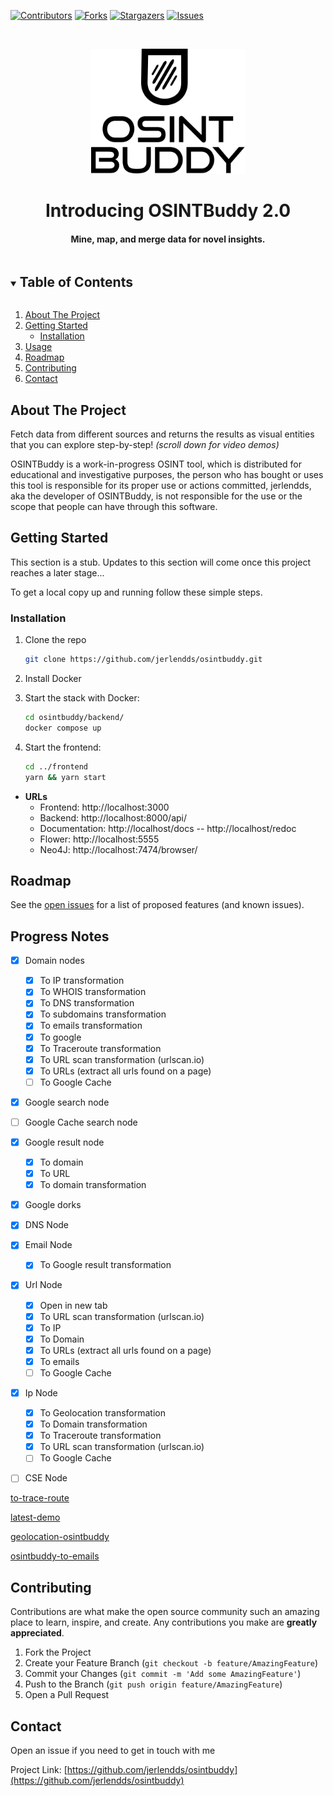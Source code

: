 [![Contributors][contributors-shield]][contributors-url]
[![Forks][forks-shield]][forks-url]
[![Stargazers][stars-shield]][stars-url]
[![Issues][issues-shield]][issues-url]

<br />

<p align="center">
  <a href="https://github.com/jerlendds/osintbuddy">
    <img src="./docs/assets/logo-watermark.svg" height="200px" alt="OSINT Buddy Logo">
  </a>




  <h1 align="center">Introducing OSINTBuddy 2.0</h1>

  <h4 align="center">
  Mine, map, and merge data for novel insights.
  </h4>
</p>



<details open="open">
  <summary><h2 style="display: inline-block">Table of Contents</h2></summary>
  <ol>
    <li>
      <a href="#about-the-project">About The Project</a>
    </li>
    <li>
      <a href="#getting-started">Getting Started</a>
      <ul>
        <li><a href="#installation">Installation</a></li>
      </ul>
    </li>
    <li><a href="#usage">Usage</a></li>
    <li><a href="#roadmap">Roadmap</a></li>
    <li><a href="#contributing">Contributing</a></li>
    <li><a href="#contact">Contact</a></li>
  </ol>
</details>




## About The Project

Fetch data from different sources and returns the results 
as visual entities that you can explore step-by-step! *(scroll down for video demos)*

OSINTBuddy is a work-in-progress OSINT tool, which is distributed 
for educational and investigative purposes, the person who has bought 
or uses this tool is responsible for its proper use or actions committed, 
jerlendds, aka the developer of OSINTBuddy, is not responsible for the use 
or the scope that people can have through this software.


## Getting Started

This section is a stub. Updates to this section will come once this project reaches a later stage...


To get a local copy up and running follow these simple steps.

### Installation

1. Clone the repo
   ```sh
   git clone https://github.com/jerlendds/osintbuddy.git
   ```
   
2. Install Docker

3. Start the stack with Docker:

   ```sh
   cd osintbuddy/backend/
   docker compose up
   ```
4. Start the frontend:

   ```sh
   cd ../frontend
   yarn && yarn start
   ```

 - **URLs**
    - Frontend: http://localhost:3000
    - Backend: http://localhost:8000/api/
    - Documentation: http://localhost/docs -- http://localhost/redoc
    - Flower: http://localhost:5555
    - Neo4J: http://localhost:7474/browser/

<!-- 



mk-fg recommendations: 
nmap with os fingerprinting options, metasploit/w3af scan, ssh whoarethey using corpus of pubkeys from github ( https://www.agwa.name/blog/post/whoarethey ), torrent activity for IP (from DHT and such, e.g. https://iknowwhatyoudownload.com/ but better data/targeting), dns name(s) for IP via various leaky protocols and related IPs from that (e.g. TLS cert altnames, SMTP, etc), spam-lists/dmarc reputation for IP/name, info on services and keys associated with name(s) from TXT/SRV records, address' AS BGP info

moddy recommendations:
math, map, reduce, filter, zip and zipwith function blocks


Awesome site: https://www.jsonapi.co/public-api

https://github.com/danielmiessler/SecLists/tree/master/Discovery/DNS


COMB breach @todo add password searching
magnet:?xt=urn:btih:7ffbcd8cee06aba2ce6561688cf68ce2addca0a3&dn=BreachCompilation&tr=udp%3A%2F%2Ftracker.openbittorrent.com%3A80&tr=udp%3A%2F%2Ftracker.leechers-paradise.org%3A6969&tr=udp%3A%2F%2Ftracker.coppersurfer.tk%3A6969&tr=udp%3A%2F%2Fglotorrents.pw%3A6969&tr=udp%3A%2F%2Ftracker.opentrackr.org%3A1337


@todo VirusTotal
https://developers.virustotal.com/v2.0/reference/getting-started

@todo URLhaus
https://urlhaus-api.abuse.ch/

@todo google safe browsing
https://developers.google.com/safe-browsing/

@todo alienvault
https://otx.alienvault.com/api

@todo abuse ip db
https://docs.abuseipdb.com/#introduction

@todo https://builtwith.com/


@todo https://sploitus.com/

@todo https://nvd.nist.gov/

@todo https://www.reddit.com/dev/api/

@todo https://github.com/JustAnotherArchivist/snscrape


@todo username finder
https://whatsmyname.app/

@todo
https://github.com/Greyjedix/Profil3r - Profil3r is an OSINT tool that allows you to find potential profiles of a person on social networks, as well as their email addresses. This program also alerts you to the presence of a data leak for the found emails.

@todo https://epieos.com/

@todo https://github.com/megadose/holehe
https://os2int.com/toolbox/verifying-and-investigating-email-addresses-with-holehe/

https://github.com/kpcyrd/sn0int

https://github.com/DataSploit/datasploit


https://github.com/mxrch/ghunt
 -->


## Roadmap

See the [open issues](https://github.com/jerlendds/osintbuddy/issues) for a list of proposed features (and known issues).


## Progress Notes
- [x] Domain nodes
  - [x] To IP transformation
  - [x] To WHOIS transformation
  - [x] To DNS transformation
  - [x] To subdomains transformation
  - [x] To emails transformation
  - [x] To google
  - [x] To Traceroute transformation
  - [x] To URL scan transformation (urlscan.io)
  - [x] To URLs (extract all urls found on a page)
  - [ ] To Google Cache
- [x] Google search node
- [ ] Google Cache search node
- [x] Google result node
  - [x] To domain
  - [x] To URL
  - [x] To domain transformation
- [x] Google dorks
- [x] DNS Node
- [x] Email Node
  - [x] To Google result transformation
- [x] Url Node
  - [x] Open in new tab
  - [x] To URL scan transformation (urlscan.io)
  - [x] To IP
  - [x] To Domain
  - [x] To URLs (extract all urls found on a page)
  - [x] To emails
  - [ ] To Google Cache
- [x] Ip Node
  - [x] To Geolocation transformation
  - [x] To Domain transformation
  - [x] To Traceroute transformation
  - [x] To URL scan transformation (urlscan.io)
  - [ ] To Google Cache
- [ ] CSE Node


[to-trace-route](https://user-images.githubusercontent.com/29207058/218284782-470b3d8d-480d-4b4e-9fca-1c2c34d94fee.webm)


[latest-demo](https://user-images.githubusercontent.com/29207058/218184452-27809ec8-f68b-43d1-8e65-d83b56b153d8.webm)
  

[geolocation-osintbuddy](https://user-images.githubusercontent.com/29207058/218282847-f8eccc15-c5b9-4b95-916c-c2421f49b24d.webm)


[osintbuddy-to-emails](https://user-images.githubusercontent.com/29207058/218228524-609a9ef6-e4d6-4d30-ba20-9c9617623b9e.webm)


## Contributing

Contributions are what make the open source community such an amazing place to learn, inspire, and create. Any contributions you make are **greatly appreciated**.

1. Fork the Project
2. Create your Feature Branch (`git checkout -b feature/AmazingFeature`)
3. Commit your Changes (`git commit -m 'Add some AmazingFeature'`)
4. Push to the Branch (`git push origin feature/AmazingFeature`)
5. Open a Pull Request


## Contact

Open an issue if you need to get in touch with me

Project Link: [https://github.com/jerlendds/osintbuddy](https://github.com/jerlendds/osintbuddy)



<!-- https://www.markdownguide.org/basic-syntax/#reference-style-links -->
[contributors-shield]: https://img.shields.io/github/contributors/jerlendds/osintbuddy.svg?style=for-the-badge
[contributors-url]: https://github.com/jerlendds/osintbuddy/graphs/contributors
[forks-shield]: https://img.shields.io/github/forks/jerlendds/osintbuddy.svg?style=for-the-badge
[forks-url]: https://github.com/jerlendds/osintbuddy/network/members
[stars-shield]: https://img.shields.io/github/stars/jerlendds/osintbuddy.svg?style=for-the-badge
[stars-url]: https://github.com/jerlendds/osintbuddy/stargazers
[issues-shield]: https://img.shields.io/github/issues/jerlendds/osintbuddy.svg?style=for-the-badge
[issues-url]: https://github.com/jerlendds/osintbuddy/issues

